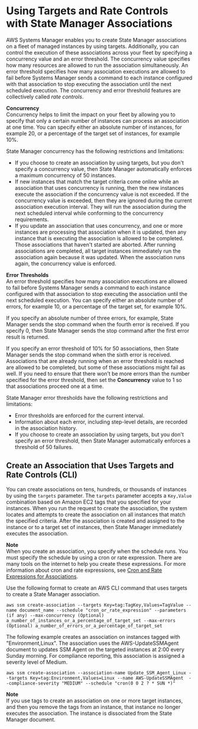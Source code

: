 # Using Targets and Rate Controls with State Manager Associations<a name="systems-manager-state-manager-targets-and-rate-controls"></a>

AWS Systems Manager enables you to create State Manager associations on a fleet of managed instances by using targets\. Additionally, you can control the execution of these associations across your fleet by specifying a concurrency value and an error threshold\. The concurrency value specifies how many resources are allowed to run the association simultaneously\. An error threshold specifies how many association executions are allowed to fail before Systems Manager sends a command to each instance configured with that association to stop executing the association until the next scheduled execution\. The concurrency and error threshold features are collectively called *rate controls*\. 

**Concurrency**  
Concurrency helps to limit the impact on your fleet by allowing you to specify that only a certain number of instances can process an association at one time\. You can specify either an absolute number of instances, for example 20, or a percentage of the target set of instances, for example 10%\.

State Manager concurrency has the following restrictions and limitations:
+ If you choose to create an association by using targets, but you don't specify a concurrency value, then State Manager automatically enforces a maximum concurrency of 50 instances\.
+ If new instances that match the target criteria come online while an association that uses concurrency is running, then the new instances execute the association if the concurrency value is not exceeded\. If the concurrency value is exceeded, then they are ignored during the current association execution interval\. They will run the association during the next scheduled interval while conforming to the concurrency requirements\.
+ If you update an association that uses concurrency, and one or more instances are processing that association when it is updated, then any instance that is executing the association is allowed to be completed\. Those associations that haven't started are aborted\. After running associations are completed, all target instances immediately run the association again because it was updated\. When the association runs again, the concurrency value is enforced\. 

**Error Thresholds**  
An error threshold specifies how many association executions are allowed to fail before Systems Manager sends a command to each instance configured with that association to stop executing the association until the next scheduled execution\. You can specify either an absolute number of errors, for example 10, or a percentage of the target set, for example 10%\.

If you specify an absolute number of three errors, for example, State Manager sends the stop command when the fourth error is received\. If you specify 0, then State Manager sends the stop command after the first error result is returned\.

If you specify an error threshold of 10% for 50 associations, then State Manager sends the stop command when the sixth error is received\. Associations that are already running when an error threshold is reached are allowed to be completed, but some of these associations might fail as well\. If you need to ensure that there won’t be more errors than the number specified for the error threshold, then set the **Concurrency** value to 1 so that associations proceed one at a time\. 

State Manager error thresholds have the following restrictions and limitations:
+ Error thresholds are enforced for the current interval\.
+ Information about each error, including step\-level details, are recorded in the association history\.
+ If you choose to create an association by using targets, but you don't specify an error threshold, then State Manager automatically enforces a threshold of 50 failures\.

## Create an Association that Uses Targets and Rate Controls \(CLI\)<a name="sysman-state-targets"></a>

You can create associations on tens, hundreds, or thousands of instances by using the `targets` parameter\. The `targets` parameter accepts a `Key,Value` combination based on Amazon EC2 tags that you specified for your instances\. When you run the request to create the association, the system locates and attempts to create the association on all instances that match the specified criteria\. After the association is created and assigned to the instance or to a target set of instances, then State Manager immediately executes the association\.

**Note**  
When you create an association, you specify when the schedule runs\. You must specify the schedule by using a cron or rate expression\. There are many tools on the internet to help you create these expressions\. For more information about cron and rate expressions, see [Cron and Rate Expressions for Associations](reference-cron-and-rate-expressions.md#reference-cron-and-rate-expressions-association)\.

Use the following format to create an AWS CLI command that uses targets to create a State Manager association\. 

```
aws ssm create-association --targets Key=tag:TagKey,Values=TagValue --name document_name --schedule "cron_or_rate_expression" --parameters (if any) --max-concurrency (Optional) a_number_of_instances_or_a_percentage_of_target_set --max-errors (Optional) a_number_of_errors_or_a_percentage_of_target_set
```

The following example creates an association on instances tagged with "Environment,Linux"\. The association uses the AWS\-UpdateSSMAgent document to updates SSM Agent on the targeted instances at 2:00 every Sunday morning\. For compliance reporting, this association is assigned a severity level of Medium\.

```
aws ssm create-association --association-name Update_SSM_Agent_Linux --targets Key=tag:Environment,Values=Linux --name AWS-UpdateSSMAgent  --compliance-severity "MEDIUM" --schedule "cron(0 0 2 ? * SUN *)"
```

**Note**  
If you use tags to create an association on one or more target instances, and then you remove the tags from an instance, that instance no longer executes the association\. The instance is dissociated from the State Manager document\. 